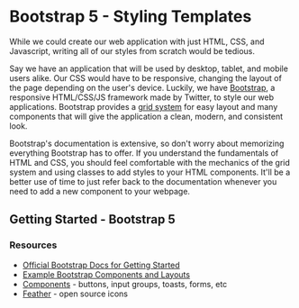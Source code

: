 # Bootstrap 5 - Styling Templates

While we could create our web application with just HTML, CSS, and Javascript, writing all of our styles from scratch would be tedious.

Say we have an application that will be used by desktop, tablet, and mobile users alike. Our CSS would have to be responsive, changing the layout of the page depending on the user's device. Luckily, we have [Bootstrap](http://getbootstrap.com/), a responsive HTML/CSS/JS framework made by Twitter, to style our web applications. Bootstrap provides a [grid system](https://getbootstrap.com/docs/5.3/layout/grid/) for easy layout and many components that will give the application a clean, modern, and consistent look.

Bootstrap's documentation is extensive, so don't worry about memorizing everything Bootstrap has to offer. If you understand the fundamentals of HTML and CSS, you should feel comfortable with the mechanics of the grid system and using classes to add styles to your HTML components. It'll be a better use of time to just refer back to the documentation whenever you need to add a new component to your webpage.

## Getting Started - Bootstrap 5
### Resources

- [Official Bootstrap Docs for Getting Started](https://getbootstrap.com/docs/5.3/getting-started/introduction/)
- [Example Bootstrap Components and Layouts](https://getbootstrap.com/docs/5.3/examples/)
- [Components](https://getbootstrap.com/docs/5.3/components/) - buttons, input groups, toasts, forms, etc
- [Feather](https://feathericons.com/) - open source icons
